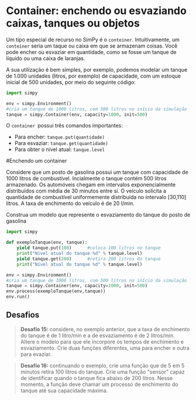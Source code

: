 # Container: enchendo ou esvaziando caixas, tanques ou objetos

Um tipo especial de recurso no SimPy é o `conteiner`. Intuitivamente, um `conteiner` seria um taque ou caixa em que se armazenam coisas. Você pode encher ou esvaziar em quantidade, como se fosse um tanque de líquido ou uma caixa de laranjas.

A sua utilização é bem simples, por exemplo, podemos modelar um tanque de 1.000 unidades (litros, por exemplo) de capacidade, com um estoque inicial de 500 unidades, por meio do seguinte código:

```python
import simpy

env = simpy.Environment()
#cria um tanque de 1000 litros, com 500 litros no início da simulação
tanque = simpy.Container(env, capacity=1000, init=500)
```

O `container `possui três comandos importantes:

* Para encher: `tanque.put(quantidade)`
* Para esvaziar: `tanque.get(quantidade)`
* Para obter o nível atual: `tanque.level`

#Enchendo um container

Considere que um posto de gasolina possui um tanque com capacidade de 1000 litros de combustível. Incialmente o tanque contém 500 litros armazenado. Os automóveis chegam em intervalos exponencialmente distribuídos com média de 30 minutos entre si. O veículo solicita a quantidade de combustível uniformemente distribuída no intervalo [30,110] litros. A taxa de enchimento do veículo é de 20 l/min.

Construa um modelo que represente o esvaziamento do tanque do posto de gasolina

```python
import simpy

def exemploTanque(env, tanque):
    yield tanque.put(100)      #coloca 100 litros no tanque
    print("Nível atual do tanque %d" % tanque.level)
    yield tanque.get(200)      #retira 200 litros do tanque
    print("Nível atual do tanque %d" % tanque.level)

env = simpy.Environment()
#cria um tanque de 1000 litros, com 500 litros no início da simulação
tanque = simpy.Container(env, capacity=1000, init=500)
env.process(exemploTanque(env,tanque))
env.run()
```

## Desafios

>**Desafio 15:** considere, no exemplo anterior, que a taxa de enchimento do tanque é de 1 litro\/min e a de esvaziamento é de 2 litros\/min. Altere o modelo para que ele incorpore os tempos de enchimento e esvaziamento. Crie duas funções diferentes, uma para encher e outra para evaziar.


>**Desafio 16:** continuando o exemplo, crie uma função que de 5 em 5 minutos retira 100 litros do tanque. Crie uma função "sensor" capaz de identificar quando o tanque fica abaixo de 200 litros. Nesse momento, a função deve chamar um processo de enchimento do tanque até sua capacidade máxima.


